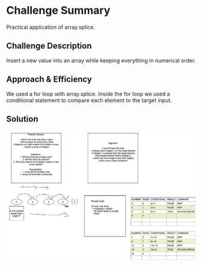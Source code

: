 # Challenge Summary
<!-- Short summary or background information -->
Practical application of array.splice. 

## Challenge Description
<!-- Description of the challenge -->
Insert a new value into an array while keeping everything in numerical order. 

## Approach & Efficiency
<!-- What approach did you take? Why? What is the Big O space/time for this approach? -->
We used a for loop with array.splice. Inside the for loop we used a conditional statement to compare each element to the target input. 

## Solution
<!-- Embedded whiteboard image -->

![Whiteboard](whiteboard/arrayShift.jpg)